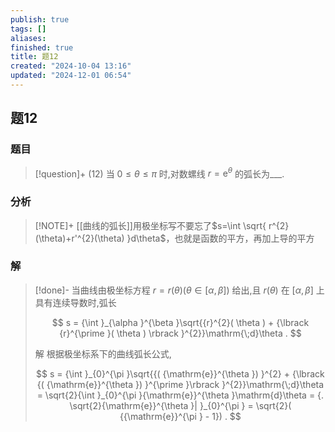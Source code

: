 ```yaml
---
publish: true
tags: []
aliases: 
finished: true
title: 题12
created: "2024-10-04 13:16"
updated: "2024-12-01 06:54"
---
```

## 题12
### 题目
> [!question]+
> (12) 当 $0 \leq  \theta  \leq  \pi$ 时,对数螺线 $r = {\mathrm{e}}^{\theta }$ 的弧长为___.
### 分析
> [!NOTE]+
> [[曲线的弧长]]用极坐标写不要忘了$s=\int  \sqrt{ r^{2}(\theta)+r'^{2}(\theta) }d\theta$，也就是函数的平方，再加上导的平方
### 解
> [!done]-
> 当曲线由极坐标方程 $r = r( \theta ) ( {\theta  \in  \lbrack  {\alpha ,\beta }\rbrack  })$ 给出,且 $r( \theta )$ 在 $\lbrack  {\alpha ,\beta }\rbrack$ 上具有连续导数时,弧长
> 
> $$
> s = {\int }_{\alpha }^{\beta }\sqrt{{r}^{2}( \theta )  + {\lbrack  {r}^{\prime }( \theta ) \rbrack  }^{2}}\mathrm{\;d}\theta .
> $$
> 
> 解 根据极坐标系下的曲线弧长公式,
> 
> $$
> s = {\int }_{0}^{\pi }\sqrt{{( {\mathrm{e}}^{\theta }) }^{2} + {\lbrack  {( {\mathrm{e}}^{\theta }) }^{\prime }\rbrack  }^{2}}\mathrm{\;d}\theta  = \sqrt{2}{\int }_{0}^{\pi }{\mathrm{e}}^{\theta }\mathrm{d}\theta  = {. \sqrt{2}{\mathrm{e}}^{\theta }| }_{0}^{\pi } = \sqrt{2}( {{\mathrm{e}}^{\pi } - 1}) .
> $$